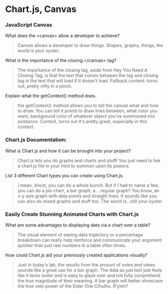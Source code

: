 # Chart.js, Canvas

### JavaScript Canvas

What does the \<canvas> allow a developer to achieve?

> Canvas allows a developer to draw things. Shapes, graphs, things, the world is your oyster.

What is the importance of the closing \</canvas> tag?

> The importance of the closing tag, aside from Hey You Need A Closing Tag, is that the text that comes between the tag and closing tag is the text that will load if it doesn't load. Fallback content: turns out, pretty nifty in a pinch.

Explain what the getContext() method does.

> the getContext() method allows you to tell the canvas what and how to draw. You can tell it points to draw lines between, what color you want, background color of whatever object you've summoned into existance. Context, turns out it's pretty great, especially in this context.

### Chart.js Documentation:

What is Chart.js and how it can be brought into your project?

> Chart.js lets you do graphs and charts and stuff! You just need to link a chart.js file in your html to summon upon its powers.

List 3 different Chart types you can create using Chart.js.

> I mean, shoot, you can do a whole bunch. But if I had to name a few, you can do a pie chart, a bar graph, a....regular graph? You know, an x-y axis graph with data points and straight lines. It sounds like you can also do mixed graphs and stuff too. The world is...still your oyster.

### Easily Create Stunning Animated Charts with Chart.js

What are some advantages to displaying data via a chart over a table?

> The visual element of seeing data trajectory or a percentage breakdown can really help reinforce and communicate your argument quicker than just raw numbers in a table often times. 

How could Chart.js aid your previously created applications visually?

> Just in today's lab, the results from the amount of votes and views sounds like a great use for a bar graph. The data as just text just feels like it lacks luster and is easy to glaze over and not fully comprehend the true magnitude of their meaning. A bar graph will better showcase the true veto power of the Elder One Cthulhu. R'yleh?
